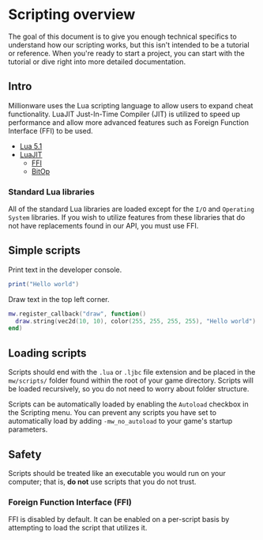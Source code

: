 # Scripting overview
The goal of this document is to give you enough technical specifics to understand how our scripting works, but this isn't intended to be a tutorial or reference. When you're ready to start a project, you can start with the tutorial or dive right into more detailed documentation.

## Intro
Millionware uses the Lua scripting language to allow users to expand cheat functionality. LuaJIT Just-In-Time Compiler (JIT) is utilized to speed up performance and allow more advanced features such as Foreign Function Interface (FFI) to be used.

- [Lua 5.1](https://www.lua.org/manual/5.1/)
- [LuaJIT](https://luajit.org/)
	- [FFI](https://luajit.org/ext_ffi.html)
	- [BitOp](https://bitop.luajit.org/)

### Standard Lua libraries
All of the standard Lua libraries are loaded except for the ```I/O``` and ```Operating System``` libraries. If you wish to utilize features from these libraries that do not have replacements found in our API, you must use FFI.

## Simple scripts
Print text in the developer console.
```lua
print("Hello world")
```

Draw text in the top left corner.
```lua
mw.register_callback("draw", function()
  draw.string(vec2d(10, 10), color(255, 255, 255, 255), "Hello world")
end)
```

## Loading scripts
Scripts should end with the `.lua` or `.ljbc` file extension and be placed in the `mw/scripts/` folder found within the root of your game directory. Scripts will be loaded recursively, so you do not need to worry about folder structure.

Scripts can be automatically loaded by enabling the `Autoload` checkbox in the Scripting menu.
You can prevent any scripts you have set to automatically load by adding ```-mw_no_autoload``` to your game's startup parameters.

## Safety
Scripts should be treated like an executable you would run on your computer; that is, **do not** use scripts that you do not trust.

### Foreign Function Interface (FFI)
FFI is disabled by default. It can be enabled on a per-script basis by attempting to load the script that utilizes it.
